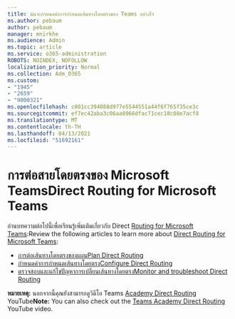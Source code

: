 ```yaml
---
title: ฉันจะกําหนดค่าการกําหนดเส้นทางโดยตรงของ Teams อย่างไร
ms.author: pebaum
author: pebaum
manager: mnirkhe
ms.audience: Admin
ms.topic: article
ms.service: o365-administration
ROBOTS: NOINDEX, NOFOLLOW
localization_priority: Normal
ms.collection: Adm_O365
ms.custom:
- "1945"
- "2659"
- "9000321"
ms.openlocfilehash: c001cc394088d977e5544551a44f6f765f35ce3c
ms.sourcegitcommit: ef7ec42aba3c06aa8966dfac71cec18c08e7acf8
ms.translationtype: MT
ms.contentlocale: th-TH
ms.lasthandoff: 04/13/2021
ms.locfileid: "51692161"
---
```

# <a name="direct-routing-for-microsoft-teams"></a><span data-ttu-id="1cba1-102">การต่อสายโดยตรงของ Microsoft Teams</span><span class="sxs-lookup"><span data-stu-id="1cba1-102">Direct Routing for Microsoft Teams</span></span>

<span data-ttu-id="1cba1-103">อ่านบทความต่อไปนี้เพื่อเรียนรู้เพิ่มเติมเกี่ยวกับ Direct [Routing for Microsoft Teams](https://docs.microsoft.com/MicrosoftTeams/direct-routing-landing-page):</span><span class="sxs-lookup"><span data-stu-id="1cba1-103">Review the following articles to learn more about [Direct Routing for Microsoft Teams](https://docs.microsoft.com/MicrosoftTeams/direct-routing-landing-page):</span></span> 

- [<span data-ttu-id="1cba1-104">การต่อเส้นทางโดยตรงของแผน</span><span class="sxs-lookup"><span data-stu-id="1cba1-104">Plan Direct Routing</span></span>](https://docs.microsoft.com/MicrosoftTeams/direct-routing-plan)
- [<span data-ttu-id="1cba1-105">กําหนดค่าการกําหนดเส้นทางโดยตรง</span><span class="sxs-lookup"><span data-stu-id="1cba1-105">Configure Direct Routing</span></span>](https://docs.microsoft.com/MicrosoftTeams/direct-routing-configure) 
- [<span data-ttu-id="1cba1-106">ตรวจสอบและแก้ไขปัญหาการเปลี่ยนเส้นทางโดยตรง</span><span class="sxs-lookup"><span data-stu-id="1cba1-106">Monitor and troubleshoot Direct Routing</span></span>](https://docs.microsoft.com/MicrosoftTeams/direct-routing-monitor-and-troubleshoot)

<span data-ttu-id="1cba1-107">**หมายเหตุ:** นอกจากนี้คุณยังสามารถดูวิดีโอ Teams [Academy Direct Routing](https://www.youtube.com/watch?v=1ASftX_Msb8&index=10&list=PLaSOUojkSiGnKuE30ckcjnDVkMNqDv0Vl) YouTube</span><span class="sxs-lookup"><span data-stu-id="1cba1-107">**Note:** You can also check out the [Teams Academy Direct Routing](https://www.youtube.com/watch?v=1ASftX_Msb8&index=10&list=PLaSOUojkSiGnKuE30ckcjnDVkMNqDv0Vl) YouTube video.</span></span>